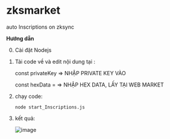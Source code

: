 # zksmarket
auto Inscriptions on zksync

**Hướng dẫn**

0. Cài đặt Nodejs



2. Tải code về và edit nội dung tại :

      const privateKey => NHẬP PRIVATE KEY VÀO

      const hexData = => NHẬP HEX DATA, LẤY TẠI WEB MARKET



2. chạy code:

      `node start_Inscriptions.js`



3. kết quả:

      ![image](https://github.com/solotop999/zksmarket/assets/24671262/3be8e125-4aa2-497d-920c-8e44d553d32b)
